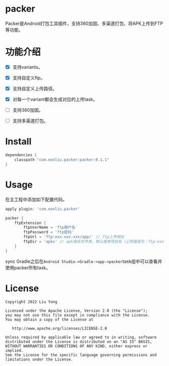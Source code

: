 # packer

Packer是Android打包工具插件，支持360加固、多渠道打包、将APK上传到FTP等功能。

# 功能介绍

- [x] 支持variants。

- [x] 支持自定义ftp。

- [x] 支持自定义上传路径。

- [x] 对每一个variant都会生成对应的上传task。

- [ ] 支持360加固。

- [ ] 支持多渠道打包。

# Install

```groovy
dependencies {
    classpath "com.eonliu.packer:packer:0.1.1"
}
```

# Usage
在主工程中添加如下配置代码。

```groovy
apply plugin: 'com.eonliu.packer'

packer {
    ftpExtension {
        ftpUserName = 'ftp用户名'
        ftpPassword = 'ftp密码'
        ftpUrl = 'ftp:xxx.xxx.xxx/app/' // ftp上传地址
        ftpDir = 'apks' // apk保存文件夹，默认使用项目名（上传路径为：ftp:xxx.xxx.xxx/app/apks)
    }
}
```

sync Gradle之后在`Android Studio->Gradle->app->packer`task组中可以查看并使用packer所有task。

# License

```text
Copyright 2022 Liu Yong

Licensed under the Apache License, Version 2.0 (the "License");
you may not use this file except in compliance with the License.
You may obtain a copy of the License at

   http://www.apache.org/licenses/LICENSE-2.0

Unless required by applicable law or agreed to in writing, software
distributed under the License is distributed on an "AS IS" BASIS,
WITHOUT WARRANTIES OR CONDITIONS OF ANY KIND, either express or implied.
See the License for the specific language governing permissions and
limitations under the License.
```
